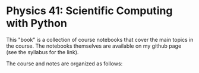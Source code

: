 # Physics 41: Scientific Computing with Python

This "book" is a collection of course notebooks that cover the main topics in the course.  The notebooks themselves are available on my github page (see the syllabus for the link).  

The course and notes are organized as follows:

```{tableofcontents}
```
